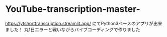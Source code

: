 # YouTube-transcription-master-
https://ytshorttranscription.streamlit.app/
にてPython3ベースのアプリが出来ました！
丸1日エラーと戦いながらバイブコーディングで作りました
